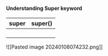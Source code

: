 #### Understanding Super keyword


| super | super() |
| ---- | ---- |
|  |  |
|  |  |
|  |  |
|  |  |
![[Pasted image 20240108074232.png]]